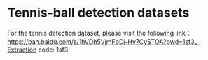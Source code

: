# Tennis-ball detection datasets
For the tennis detection dataset, please visit the following link：https://pan.baidu.com/s/1hVDh5VjmFbDj-Hv7CySTOA?pwd=1sf3，Extraction code: 1sf3
